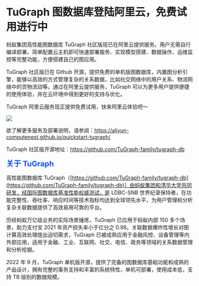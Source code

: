 # TuGraph 图数据库登陆阿里云，免费试用进行中

<style>
  .title{
    font-size: 20px;
    color: rgb(0, 82, 255);
    font-weight:bolder;
    margin-bottom:10px;
  }
</style>

蚂蚁集团高性能图数据库 TuGraph 社区版现已在阿里云提供服务。用户无需自行编译部署，简单配置云主机即可快速部署服务、实现模型搭建、数据操作、运维监控等完整功能，方便搭建自己的图应用。

TuGraph 社区版已在 Github 开源，提供免费的单机版图数据库，内置图分析引擎，能够以高效的方式管理复杂的关系数据，比如社交网络中的用户关系、物流网络中的货物流动等。通过在阿里云提供服务，TuGraph 可以为更多用户提供便捷的使用体验，并在云环境中得到更好的支持与优化。

TuGraph 阿里云服务现正提供免费试用，快来阿里云体验吧～

<img src="https://mdn.alipayobjects.com/huamei_qcdryc/afts/img/A*PWLFQ7Vkwa4AAAAAAAAAAAAADgOBAQ/original">

欲了解更多服务及部署说明，请参阅：https://aliyun-computenest.github.io/quickstart-tugraph/

TuGraph 社区版开源地址：https://github.com/TuGraph-family/tugraph-db

<div class="title">关于 TuGraph</div>

高性能图数据库 TuGraph（[https://github.com/TuGraph-family/tugraph-db](https://github.com/TuGraph-family/tugraph-db)）由蚂蚁集团和清华大学共同研发，经国际图数据库基准性能权威测试，是 LDBC-SNB 世界纪录保持者，在功能完整性、吞吐率、响应时间等技术指标均达到全球领先水平，为用户管理和分析复杂关联数据提供了高效易用可靠的平台。

历经蚂蚁万亿级业务的实际场景锤炼，TuGraph 已应用于蚂蚁内部 150 多个场景，助力支付宝 2021 年资产损失率小于亿分之 0.98。关联数据爆炸性增长对图计算高效处理提出迫切需求，TuGraph 已被成熟应用于金融风控、设备管理等内外部应用，适用于金融、工业、互联网、社交、电信、政务等领域的关系数据管理和分析挖掘。

2022 年 9 月，TuGraph 单机版开源，提供了完备的图数据库基础功能和成熟的产品设计，拥有完整的事务支持和丰富的系统特性，单机可部署，使用成本低，支持 TB 级别的数据规模。
